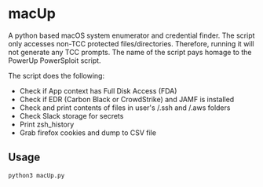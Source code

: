 # macUp

A python based macOS system enumerator and credential finder. The script only accesses non-TCC protected files/directories. Therefore, running it will not generate any TCC prompts. The name of the script pays homage to the PowerUp PowerSploit script.

The script does the following:

* Check if App context has Full Disk Access (FDA)
* Check if EDR (Carbon Black or CrowdStrike) and JAMF is installed
* Check and print contents of files in user's /.ssh and /.aws folders
* Check Slack storage for secrets
* Print zsh_history
* Grab firefox cookies and dump to CSV file

## Usage

`python3 macUp.py`
